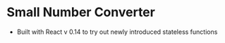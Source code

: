# Small Number Converter

- Built with React v 0.14 to try out newly introduced stateless functions
